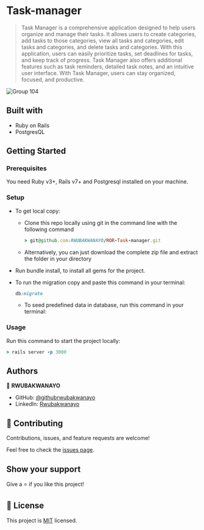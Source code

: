 # Task-manager

>Task Manager is a comprehensive application designed to help users organize and manage their tasks. It allows users to create categories, add tasks to those categories, view all tasks and categories, edit tasks and categories, and delete tasks and categories. With this application, users can easily prioritize tasks, set deadlines for tasks, and keep track of progress. Task Manager also offers additional features such as task reminders, detailed task notes, and an intuitive user interface. With Task Manager, users can stay organized, focused, and productive.

![Group 104](https://user-images.githubusercontent.com/68381641/220457066-b42bac19-4c12-45a8-8b81-f9e10a9aec8d.png)


## Built with
- Ruby on Rails
- PostgresQL

## Getting Started

### Prerequisites
You need Ruby v3+, Rails v7+ and Postgresql installed on your machine.

### Setup

- To get local copy:
  - Clone this repo locally using git in the command line with the following command
  
    ```ruby
    > git@github.com:RWUBAKWANAYO/ROR-Task-manager.git
    ```
  - Alternatively, you can just download the complete zip file and extract the folder in your directory

- Run bundle install, to install all gems for the project.
- To run the migration copy and paste this command in your terminal:

  ```ruby
  db:migrate
  ```
  - To seed predefined data in database, run this command in your terminal:

### Usage

Run this command to start the project locally:

  ```ruby
  > rails server -p 3000
  ```


## Authors
:bust_in_silhouette: **RWUBAKWANAYO**
- GitHub: [@githubrwubakwanayo](https://github.com/RWUBAKWANAYO)
- LinkedIn: [Rwubakwanayo](https://www.linkedin.com/in/rwubakwanayo-olivier)


## 🤝 Contributing

Contributions, issues, and feature requests are welcome!

Feel free to check the [issues page](../../issues/).

## Show your support

Give a ⭐️ if you like this project!

## 📝 License

This project is [MIT](https://github.com/git/git-scm.com/blob/main/MIT-LICENSE.txt) licensed.
